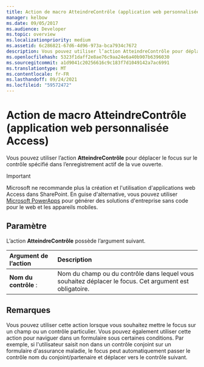 ```yaml
---
title: Action de macro AtteindreContrôle (application web personnalisée Access)
manager: kelbow
ms.date: 09/05/2017
ms.audience: Developer
ms.topic: overview
ms.localizationpriority: medium
ms.assetid: 6c286821-67d6-4d96-973a-bca7934c7672
description: Vous pouvez utiliser l’action AtteindreContrôle pour déplacer le focus sur le contrôle spécifié dans l’enregistrement actif de la vue ouverte.
ms.openlocfilehash: 5323f1daff2e8ae76c9aa24e6a40b907b6396030
ms.sourcegitcommit: a1d9041c20256616c9c183f7d1049142a7ac6991
ms.translationtype: MT
ms.contentlocale: fr-FR
ms.lasthandoff: 09/24/2021
ms.locfileid: "59572472"
---
```

# <a name="gotocontrol-macro-action-access-custom-web-app"></a>Action de macro AtteindreContrôle (application web personnalisée Access)

Vous pouvez utiliser l’action **AtteindreContrôle** pour déplacer le focus sur le contrôle spécifié dans l’enregistrement actif de la vue ouverte. 
  
> [!IMPORTANT]
> Microsoft ne recommande plus la création et l'utilisation d'applications web Access dans SharePoint. En guise d'alternative, vous pouvez utiliser [Microsoft PowerApps](https://powerapps.microsoft.com/en-us/) pour générer des solutions d'entreprise sans code pour le web et les appareils mobiles. 
  
## <a name="setting"></a>Paramètre

L’action **AtteindreContrôle** possède l’argument suivant. 
  
|**Argument de l’action**|**Description**|
|:-----|:-----|
|**Nom du contrôle** : <br/> |Nom du champ ou du contrôle dans lequel vous souhaitez déplacer le focus. Cet argument est obligatoire.  <br/> |
   
## <a name="remarks"></a>Remarques

Vous pouvez utiliser cette action lorsque vous souhaitez mettre le focus sur un champ ou un contrôle particulier. Vous pouvez également utiliser cette action pour naviguer dans un formulaire sous certaines conditions. Par exemple, si l'utilisateur saisit non dans un contrôle conjoint sur un formulaire d'assurance maladie, le focus peut automatiquement passer le contrôle nom du conjoint/partenaire et déplacer vers le contrôle suivant.
  

